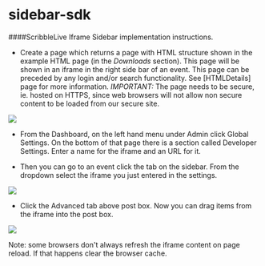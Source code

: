 sidebar-sdk
===========
####ScribbleLive Iframe Sidebar implementation instructions.

  * Create a page which returns a page with HTML structure shown in the example HTML page (in the *Downloads* section). This page will be shown in an iframe in the right side bar of an event. This page can be preceded by any login and/or search functionality. See [HTMLDetails] page for more information. *IMPORTANT:* The page needs to be secure, ie. hosted on HTTPS, since web browsers will not allow non secure content to be loaded from our secure site.

<img src="http://s3.amazonaws.com/customerfiles.scribblelive.com/sidebarsdk/devsettings.jpg"/>

  * From the Dashboard, on the left hand menu under Admin click Global Settings. On the bottom of that page there is a section called Developer Settings. Enter a name for the iframe and an URL for it.

  * Then you can go to an event click the tab on the sidebar. From the dropdown select the iframe you just entered in the settings.

<img src="http://s3.amazonaws.com/customerfiles.scribblelive.com/sidebarsdk/sidebar_select.jpg"/>

  * Click the Advanced tab above post box. Now you can drag items from the iframe into the post box.

<img src="http://s3.amazonaws.com/customerfiles.scribblelive.com/sidebarsdk/adv_post.jpg"/>


Note: some browsers don't always refresh the iframe content on page reload. If that happens clear the browser cache.
